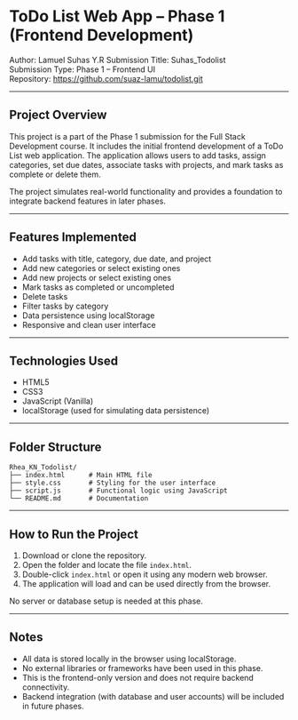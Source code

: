 # ToDo List Web App – Phase 1 (Frontend Development)

Author: Lamuel Suhas Y.R
Submission Title: Suhas_Todolist  
Submission Type: Phase 1 – Frontend UI  
Repository: https://github.com/suaz-lamu/todolist.git

---

## Project Overview

This project is a part of the Phase 1 submission for the Full Stack Development course. It includes the initial frontend development of a ToDo List web application. The application allows users to add tasks, assign categories, set due dates, associate tasks with projects, and mark tasks as complete or delete them.

The project simulates real-world functionality and provides a foundation to integrate backend features in later phases.

---

## Features Implemented

- Add tasks with title, category, due date, and project
- Add new categories or select existing ones
- Add new projects or select existing ones
- Mark tasks as completed or uncompleted
- Delete tasks
- Filter tasks by category
- Data persistence using localStorage
- Responsive and clean user interface

---

## Technologies Used

- HTML5
- CSS3
- JavaScript (Vanilla)
- localStorage (used for simulating data persistence)

---

## Folder Structure

```
Rhea_KN_Todolist/
├── index.html      # Main HTML file
├── style.css       # Styling for the user interface
├── script.js       # Functional logic using JavaScript
└── README.md       # Documentation
```

---

## How to Run the Project

1. Download or clone the repository.
2. Open the folder and locate the file `index.html`.
3. Double-click `index.html` or open it using any modern web browser.
4. The application will load and can be used directly from the browser.

No server or database setup is needed at this phase.

---

## Notes

- All data is stored locally in the browser using localStorage.
- No external libraries or frameworks have been used in this phase.
- This is the frontend-only version and does not require backend connectivity.
- Backend integration (with database and user accounts) will be included in future phases.
